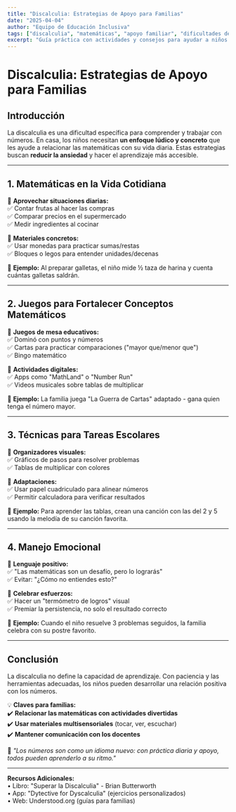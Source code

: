 ```yaml
---
title: "Discalculia: Estrategias de Apoyo para Familias"
date: "2025-04-04"
author: "Equipo de Educación Inclusiva"
tags: ["discalculia", "matemáticas", "apoyo familiar", "dificultades de aprendizaje"]
excerpt: "Guía práctica con actividades y consejos para ayudar a niños con discalculia en el hogar. Incluye técnicas para matemáticas cotidianas, juegos educativos y refuerzo emocional."
---
```


# **Discalculia: Estrategias de Apoyo para Familias**  

## **Introducción**  
La discalculia es una dificultad específica para comprender y trabajar con números. En casa, los niños necesitan **un enfoque lúdico y concreto** que les ayude a relacionar las matemáticas con su vida diaria. Estas estrategias buscan **reducir la ansiedad** y hacer el aprendizaje más accesible.

---

## **1. Matemáticas en la Vida Cotidiana**  

📌 **Aprovechar situaciones diarias:**  
✅ Contar frutas al hacer las compras  
✅ Comparar precios en el supermercado  
✅ Medir ingredientes al cocinar  

📌 **Materiales concretos:**  
✅ Usar monedas para practicar sumas/restas  
✅ Bloques o legos para entender unidades/decenas  

🔹 **Ejemplo:** Al preparar galletas, el niño mide ½ taza de harina y cuenta cuántas galletas saldrán.

---

## **2. Juegos para Fortalecer Conceptos Matemáticos**  

📌 **Juegos de mesa educativos:**  
✅ Dominó con puntos y números  
✅ Cartas para practicar comparaciones ("mayor que/menor que")  
✅ Bingo matemático  

📌 **Actividades digitales:**  
✅ Apps como "MathLand" o "Number Run"  
✅ Videos musicales sobre tablas de multiplicar  

🔹 **Ejemplo:** La familia juega "La Guerra de Cartas" adaptado - gana quien tenga el número mayor.

---

## **3. Técnicas para Tareas Escolares**  

📌 **Organizadores visuales:**  
✅ Gráficos de pasos para resolver problemas  
✅ Tablas de multiplicar con colores  

📌 **Adaptaciones:**  
✅ Usar papel cuadriculado para alinear números  
✅ Permitir calculadora para verificar resultados  

🔹 **Ejemplo:** Para aprender las tablas, crean una canción con las del 2 y 5 usando la melodía de su canción favorita.

---

## **4. Manejo Emocional**  

📌 **Lenguaje positivo:**  
✅ "Las matemáticas son un desafío, pero lo lograrás"  
✅ Evitar: "¿Cómo no entiendes esto?"  

📌 **Celebrar esfuerzos:**  
✅ Hacer un "termómetro de logros" visual  
✅ Premiar la persistencia, no solo el resultado correcto  

🔹 **Ejemplo:** Cuando el niño resuelve 3 problemas seguidos, la familia celebra con su postre favorito.

---

## **Conclusión**  
La discalculia no define la capacidad de aprendizaje. Con paciencia y las herramientas adecuadas, los niños pueden desarrollar una relación positiva con los números.

💡 **Claves para familias:**  
✔️ **Relacionar las matemáticas con actividades divertidas**  
✔️ **Usar materiales multisensoriales** (tocar, ver, escuchar)  
✔️ **Mantener comunicación con los docentes**  

📢 *"Los números son como un idioma nuevo: con práctica diaria y apoyo, todos pueden aprenderlo a su ritmo."*  

---

**Recursos Adicionales:**  
• Libro: "Superar la Discalculia" - Brian Butterworth  
• App: "Dytective for Dyscalculia" (ejercicios personalizados)  
• Web: Understood.org (guías para familias)  